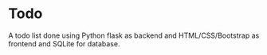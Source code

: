 # Todo
A todo list done using Python flask as backend and HTML/CSS/Bootstrap as frontend and SQLite for database.
